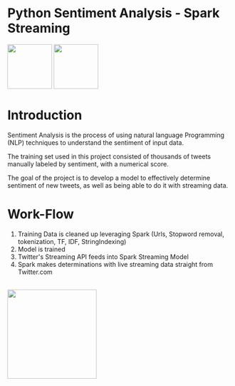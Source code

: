# Python Sentiment Analysis - Spark Streaming

<img src="https://upload.wikimedia.org/wikipedia/commons/thumb/f/f3/Apache_Spark_logo.svg/1200px-Apache_Spark_logo.svg.png" height="100"></img>
<img src="https://logos-world.net/wp-content/uploads/2020/04/Twitter-Logo.png" height="100"></img>

# Introduction
Sentiment Analysis is the process of using natural language Programming (NLP) techniques to understand the sentiment of input data. 

The training set used in this project consisted of thousands of tweets manually labeled by sentiment, with a numerical score.

The goal of the project is to develop a model to effectively determine sentiment of new tweets, as well as being able to do it with streaming data.

# Work-Flow
1. Training Data is cleaned up leveraging Spark (Urls, Stopword removal, tokenization, TF, IDF, StringIndexing)
1. Model is trained
1. Twitter's Streaming API feeds into Spark Streaming Model
1. Spark makes determinations with live streaming data straight from Twitter.com

<br>
<img src="https://spark.apache.org/docs/latest/img/streaming-arch.png" height="200"></img> 

